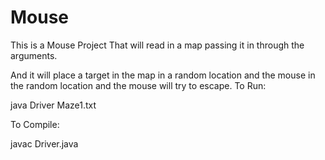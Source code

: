 # Mouse

This is a Mouse Project That will read in a map passing it in through the arguments.

And it will place a target in the map in a random location and the mouse in the random location and the mouse will try to escape.
To Run:

java Driver Maze1.txt

To Compile:

javac Driver.java
